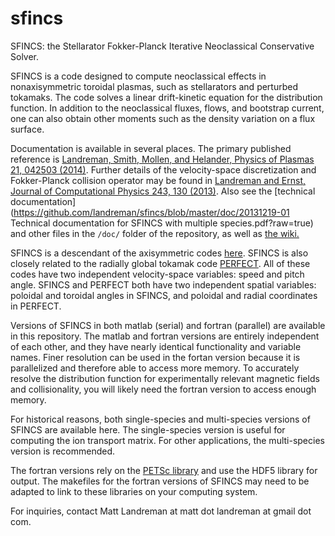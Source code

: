 sfincs
======

SFINCS: the Stellarator Fokker-Planck Iterative Neoclassical Conservative Solver.

SFINCS is a code designed to compute neoclassical effects in nonaxisymmetric toroidal plasmas, such as stellarators and perturbed tokamaks.  The code solves a linear drift-kinetic equation for the distribution function.  In addition to the neoclassical fluxes, flows, and bootstrap current, one can also obtain other moments such as the density variation on a flux surface.

Documentation is available in several places. The primary published reference is [Landreman, Smith, Mollen, and Helander, Physics of Plasmas 21, 042503 (2014)](https://github.com/landreman/sfincs/blob/master/doc/LandremanSmithMollenHelander_2014_PoP_v21_p042503_SFINCS.pdf?raw=true). Further details of the velocity-space discretization and Fokker-Planck collision operator may be found in [Landreman and Ernst, Journal of Computational Physics 243, 130 (2013)](). Also see the [technical documentation](https://github.com/landreman/sfincs/blob/master/doc/20131219-01 Technical documentation for SFINCS with multiple species.pdf?raw=true) and other files in the `/doc/` folder of the repository, as well as [the wiki.](https://github.com/landreman/sfincs/wiki) 

SFINCS is a descendant of the axisymmetric codes [here](https://github.com/landreman/tokamakDriftKineticEquationSolver).  SFINCS is also closely related to the radially global tokamak code [PERFECT](https://github.com/landreman/perfect).  All of these codes have two independent velocity-space variables: speed and pitch angle.  SFINCS and PERFECT both have two independent spatial variables: poloidal and toroidal angles in SFINCS, and poloidal and radial coordinates in PERFECT.

Versions of SFINCS in both matlab (serial) and fortran (parallel) are available in this repository. The matlab and fortran versions are entirely independent of each other, and they have nearly identical functionality and variable names.  Finer resolution can be used in the fortan version because it is parallelized and therefore able to access more memory.  To accurately resolve the distribution function for experimentally relevant magnetic fields and collisionality, you will likely need the fortran version to access enough memory.

For historical reasons, both single-species and multi-species versions of SFINCS are available here. The single-species version is useful for computing the ion transport matrix. For other applications, the multi-species version is recommended.

The fortran versions rely on the [PETSc library](http://www.mcs.anl.gov/petsc/) and use the HDF5 library for output. The makefiles for the fortran versions of SFINCS may need to be adapted to link to these libraries on your computing system.

For inquiries, contact Matt Landreman at matt dot landreman at gmail dot com.
